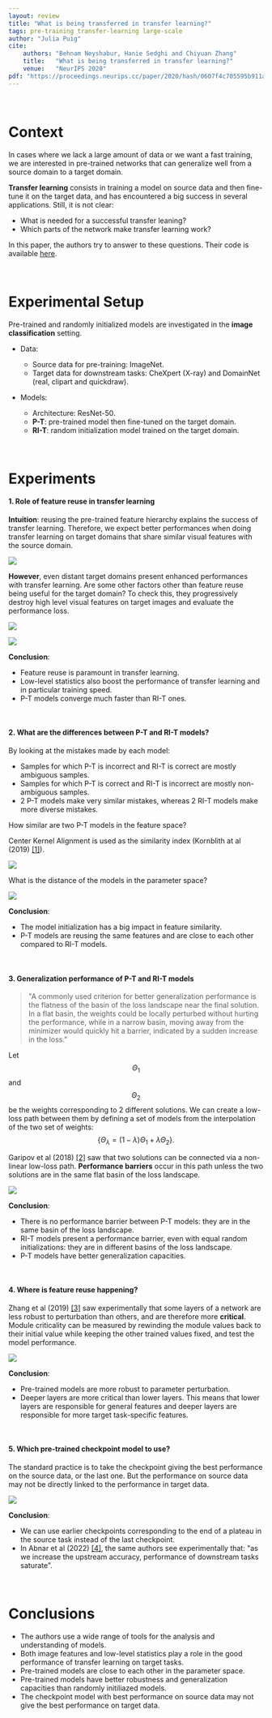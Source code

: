```yaml
---
layout: review
title: "What is being transferred in transfer learning?"
tags: pre-training transfer-learning large-scale
author: "Julia Puig"
cite:
    authors: "Behnam Neyshabur, Hanie Sedghi and Chiyuan Zhang"
    title:   "What is being transferred in transfer learning?"
    venue:   "NeurIPS 2020"
pdf: "https://proceedings.neurips.cc/paper/2020/hash/0607f4c705595b911a4f3e7a127b44e0-Abstract.html"
---
```


<br/>

# Context

In cases where we lack a large amount of data or we want a fast training, we are interested in pre-trained networks that can generalize well from a source domain to a target domain.

**Transfer learning** consists in training a model on source data and then fine-tune it on the target data, and has encountered a big success in several applications. Still, it is not clear:

* What is needed for a successful transfer leaning?
* Which parts of the network make transfer learning work?

In this paper, the authors try to answer to these questions. Their code is available [here](https://github.com/google-research/understanding-transfer-learning).

<br/>

# Experimental Setup
Pre-trained and randomly initialized models are investigated in the **image classification** setting.

* Data:
	* Source data for pre-training: ImageNet.
	* Target data for downstream tasks: CheXpert (X-ray) and DomainNet (real, clipart and quickdraw).


* Models:
	* Architecture: ResNet-50.
	* **P-T**: pre-trained model then fine-tuned on the target domain.
	* **RI-T**: random initialization model trained on the target domain.

<br/>

# Experiments
#### 1. Role of feature reuse in transfer learning
**Intuition**: reusing the pre-trained feature hierarchy explains the success of transfer learning. Therefore, we expect better performances when doing transfer learning on target domains that share similar visual features with the source domain. 

![](/collections/images/transfer/transfer_learning_fig2.jpg)

**However**, even distant target domains present enhanced performances with transfer learning. Are some other factors other than feature reuse being useful for the target domain? To check this, they progressively destroy high level visual features on target images and evaluate the performance loss.

![](/collections/images/transfer/transfer_learning_fig1.jpg)

![](/collections/images/transfer/transfer_learning_fig3.jpg)

**Conclusion**:

* Feature reuse is paramount in transfer learning.
* Low-level statistics also boost the performance of transfer learning and in particular training speed.
* P-T models converge much faster than RI-T ones.

<br/>

#### 2. What are the differences between P-T and RI-T models?
By looking at the mistakes made by each model:
 
* Samples for which P-T is incorrect and RI-T is correct are mostly ambiguous samples.
* Samples for which P-T is correct and RI-T is incorrect are mostly non-ambiguous samples.
* 2 P-T models make very similar mistakes, whereas 2 RI-T models make more diverse mistakes.

How similar are two P-T models in the feature space?

Center Kernel Alignment is used as the similarity index (Kornblith at al (2019) [[1]](https://arxiv.org/abs/1905.00414)).

![](/collections/images/transfer/transfer_learning_tab1.jpg)

What is the distance of the models in the parameter space?

![](/collections/images/transfer/transfer_learning_tab2.jpg)

**Conclusion**:

* The model initialization has a big impact in feature similarity.
* P-T models are reusing the same features and are close to each other compared to RI-T models.

<br/>

#### 3. Generalization performance of P-T and RI-T models

> "A commonly used criterion for better generalization performance is the flatness of the basin of the loss landscape near the final solution. In a flat basin, the weights could be locally perturbed without hurting the performance, while in a narrow basin, moving away from the minimizer would quickly hit a barrier, indicated by a sudden increase in the loss."

Let
$$\Theta_1$$
and
$$\Theta_2$$
be the weights corresponding to 2 different solutions. We can create a low-loss path between them by defining a set of models from the interpolation of the two set of weights:
$$ \{\Theta_{\lambda} = (1-\lambda)\Theta_1 + \lambda\Theta_2\}. $$

Garipov et al (2018) [[2]](https://arxiv.org/abs/1802.10026) saw that two solutions can be connected via a non-linear low-loss path. **Performance barriers** occur in this path unless the two solutions are in the same flat basin of the loss landscape.

![](/collections/images/transfer/transfer_learning_fig16.jpg)

**Conclusion**:

* There is no performance barrier between P-T models: they are in the same basin of the loss landscape.
* RI-T models present a performance barrier, even with equal random initializations: they are in different basins of the loss landscape.
* P-T models have better generalization capacities.

<br/>

#### 4. Where is feature reuse happening?

Zhang et al (2019) [[3]](https://arxiv.org/abs/1902.01996) saw experimentally that some layers of a network are less robust to perturbation than others, and are therefore more **critical**. Module criticality can be measured by rewinding the module values back to their initial value while keeping the other trained values fixed, and test the model performance. 

![](/collections/images/transfer/transfer_learning_fig5.jpg)

**Conclusion**:

* Pre-trained models are more robust to parameter perturbation.
* Deeper layers are more critical than lower layers. This means that lower layers are responsible for general features and deeper layers are responsible for more target task-specific features.

<br/>

#### 5. Which pre-trained checkpoint model to use? 

The standard practice is to take the checkpoint giving the best performance on the source data, or the last one. But the performance on source data may not be directly linked to the performance in target data.

![](/collections/images/transfer/transfer_learning_fig7.jpg)

**Conclusion**:

* We can use earlier checkpoints corresponding to the end of a plateau in the source task instead of the last checkpoint. 
* In Abnar et al (2022) [[4]](https://arxiv.org/abs/2110.02095), the same authors see experimentally that: "as we increase the upstream accuracy, performance of downstream tasks saturate".

<br/>

# Conclusions
- The authors use a wide range of tools for the analysis and understanding of models.
- Both image features and low-level statistics play a role in the good performance of transfer learning on target tasks.
- Pre-trained models are close to each other in the parameter space.
- Pre-trained models have better robustness and generalization capacities than randomly initiliazed models.
- The checkpoint model with best performance on source data may not give the best performance on target data.

